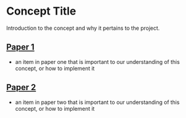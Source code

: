 # Concept Title

Introduction to the concept and why it pertains to the project.

## [Paper 1](../papers/template.md)

- an item in paper one that is important to our understanding of this concept, or how to implement it

## [Paper 2](../papers/template.md)

- an item in paper two that is important to our understanding of this concept, or how to implement it